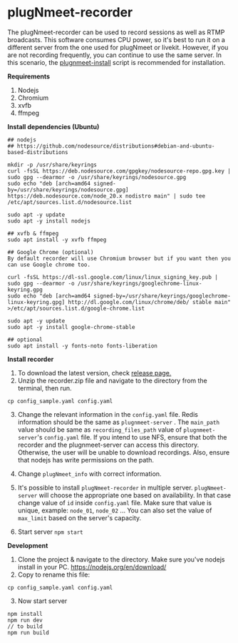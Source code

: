 # plugNmeet-recorder

The plugNmeet-recorder can be used to record sessions as well as RTMP broadcasts. This software consumes CPU power, so
it's best to run it on a different server from the one used for plugNmeet or livekit. However, if you are not recording
frequently, you can continue to use the same server. In this scenario,
the [plugnmeet-install](https://github.com/mynaparrot/plugNmeet-install) script is recommended for installation.

**Requirements**

1) Nodejs
2) Chromium
3) xvfb
4) ffmpeg

**Install dependencies (Ubuntu)**

```
## nodejs
## https://github.com/nodesource/distributions#debian-and-ubuntu-based-distributions

mkdir -p /usr/share/keyrings
curl -fsSL https://deb.nodesource.com/gpgkey/nodesource-repo.gpg.key | sudo gpg --dearmor -o /usr/share/keyrings/nodesource.gpg
sudo echo "deb [arch=amd64 signed-by=/usr/share/keyrings/nodesource.gpg] https://deb.nodesource.com/node_20.x nodistro main" | sudo tee /etc/apt/sources.list.d/nodesource.list
  
sudo apt -y update
sudo apt -y install nodejs

## xvfb & ffmpeg
sudo apt install -y xvfb ffmpeg

## Google Chrome (optional)
By default recorder will use Chromium browser but if you want then you can use Google chrome too.

curl -fsSL https://dl-ssl.google.com/linux/linux_signing_key.pub | sudo gpg --dearmor -o /usr/share/keyrings/googlechrome-linux-keyring.gpg
sudo echo "deb [arch=amd64 signed-by=/usr/share/keyrings/googlechrome-linux-keyring.gpg] http://dl.google.com/linux/chrome/deb/ stable main" >/etc/apt/sources.list.d/google-chrome.list

sudo apt -y update
sudo apt -y install google-chrome-stable

## optional
sudo apt install -y fonts-noto fonts-liberation
```

**Install recorder**

1) To download the latest version, check [release page.](https://github.com/mynaparrot/plugNmeet-recorder/releases)
2) Unzip the recorder.zip file and navigate to the directory from the terminal, then run.

```
cp config_sample.yaml config.yaml
```

3) Change the relevant information in the `config.yaml` file. Redis information should be the same as `plugnmeet-server`
   . The `main_path` value should be same as `recording_files_path` value of `plugnmeet-server`'s `config.yaml` file. If
   you intend to use NFS, ensure that both the recorder and the plugnmeet-server can access this directory. Otherwise,
   the user will be unable to download recordings. Also, ensure that nodejs has write permissions on the path.

4) Change `plugNmeet_info` with correct information.

5) It's possible to install `plugNmeet-recorder` in multiple server. `plugNmeet-server` will choose the appropriate one
   based on availability. In that case change value of `id` inside `config.yaml` file. Make sure that value is unique,
   example: `node_01`, `node_02` ... You can also set the value of `max_limit` based on the server's capacity.

6) Start server `npm start`

**Development**

1) Clone the project & navigate to the directory. Make sure you've nodejs install in your
   PC. https://nodejs.org/en/download/
2) Copy to rename this file:

```
cp config_sample.yaml config.yaml
```

3) Now start server

```
npm install
npm run dev
// to build
npm run build
```
